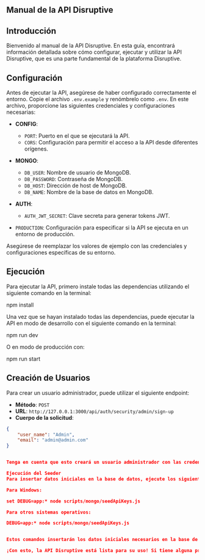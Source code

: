 ## Manual de la API Disruptive

## Introducción

Bienvenido al manual de la API Disruptive. En esta guía, encontrará información detallada sobre cómo configurar, ejecutar y utilizar la API Disruptive, que es una parte fundamental de la plataforma Disruptive.

## Configuración

Antes de ejecutar la API, asegúrese de haber configurado correctamente el entorno. Copie el archivo `.env.example` y renómbrelo como `.env`. En este archivo, proporcione las siguientes credenciales y configuraciones necesarias:

- **CONFIG**: 
  - `PORT`: Puerto en el que se ejecutará la API.
  - `CORS`: Configuración para permitir el acceso a la API desde diferentes orígenes.

- **MONGO**: 
  - `DB_USER`: Nombre de usuario de MongoDB.
  - `DB_PASSWORD`: Contraseña de MongoDB.
  - `DB_HOST`: Dirección de host de MongoDB.
  - `DB_NAME`: Nombre de la base de datos en MongoDB.

- **AUTH**: 
  - `AUTH_JWT_SECRET`: Clave secreta para generar tokens JWT.

- `PRODUCTION`: Configuración para especificar si la API se ejecuta en un entorno de producción.

Asegúrese de reemplazar los valores de ejemplo con las credenciales y configuraciones específicas de su entorno.

## Ejecución

Para ejecutar la API, primero instale todas las dependencias utilizando el siguiente comando en la terminal:

npm install

Una vez que se hayan instalado todas las dependencias, puede ejecutar la API en modo de desarrollo con el siguiente comando en la terminal:

npm run dev


O en modo de producción con:

npm run start


## Creación de Usuarios

Para crear un usuario administrador, puede utilizar el siguiente endpoint:

- **Método**: `POST`
- **URL**: `http://127.0.0.1:3000/api/auth/security/admin/sign-up`
- **Cuerpo de la solicitud**:

```json
{
    "user_name": "Admin",
    "email": "admin@admin.com"
}


Tenga en cuenta que esto creará un usuario administrador con las credenciales proporcionadas en el cuerpo de la solicitud.

Ejecución del Seeder
Para insertar datos iniciales en la base de datos, ejecute los siguientes comandos:

Para Windows:

set DEBUG=app:* node scripts/mongo/seedApiKeys.js

Para otros sistemas operativos:

DEBUG=app:* node scripts/mongo/seedApiKeys.js


Estos comandos insertarán los datos iniciales necesarios en la base de datos para la aplicación Disruptive.

¡Con esto, la API Disruptive está lista para su uso! Si tiene alguna pregunta o necesita ayuda adicional, consulte la documentación o comuníquese con el equipo de soporte técnico.